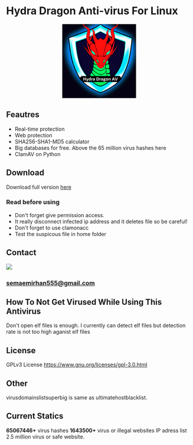 # Hydra Dragon Anti-virus For Linux

<p align="center">
<img src="assets/logo.png" width= 200px>
</p>

## Feautres

- Real-time protection
- Web protection
- SHA256-SHA1-MD5 calculator
- Big databases for free. Above the 65 million virus hashes here
- ClamAV on Python

## Download

Download full version [here](https://mega.nz/folder/n85EkQwa#6E6xSXO5Y2NQ4rzrg-nIzA)

### Read before using

- Don't forget give permission access.
- It really disconnect infected ip address and it deletes file so be careful!
- Don't forget to use clamonacc
- Test the suspicous file in home folder
## Contact
<a href="https://discord.gg/W2N27aF5"><img src="https://img.shields.io/discord/72895893221067986?style=flat-square&logo=appveyor"></a>
### semaemirhan555@gmail.com
## How To Not Get Virused While Using This Antivirus
Don't open elf files is enough. I currently can detect elf files but detection rate is not too high aganist elf files
## License
GPLv3 License  https://www.gnu.org/licenses/gpl-3.0.html
## Other
virusdomainslistsuperbig is same as ultimatehostblacklist.
## Current Statics
**65067446+** virus hashes **1643500+** virus or illegal websites IP adress list  2.5 million virus or safe website.
